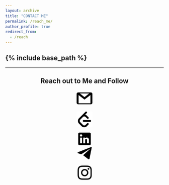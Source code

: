 ```yaml
---
layout: archive
title: "CONTACT ME"
permalink: /reach_me/
author_profile: true
redirect_from:
  - /reach
---
```


{% include base_path %}
-----
-----
<center> <h2>Reach out to Me and Follow</h2></center>

<center>

[<img src="gmail.png" alt="gmail" width="50"/>](https://github.com/aditya-me13)

 [<img src="Leetcode.png" alt="Leetcode" width="50"/>](aditya.mehta@iitgn.ac.in) 

  [<img src="linkedin.png" alt="linkedin" width="40"/>](https://www.linkedin.com/in/aditya-mehta-6ba290256/)   
  [<img src="telegram.png" alt="telegram" width="45"/>](https://t.me/AdityaMehta1307) 
  
   [<img src="instagram.png" alt="instagram" width="45"/>](https://www.instagram.com/adityaa_me13/?utm_source=qr&igshid=OGIxMTE0OTdkZA%3D%3D) 

</center>


  
  